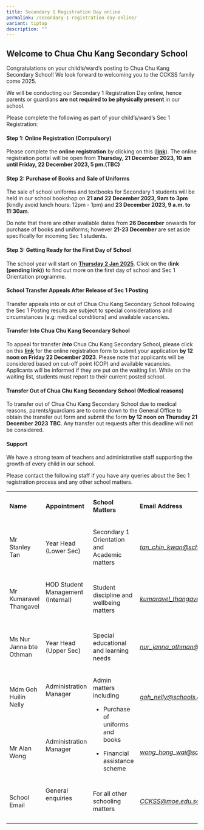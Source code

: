 ```yaml
---
title: Secondary 1 Registration Day online
permalink: /secondary-1-registration-day-online/
variant: tiptap
description: ""
---
```

<h2><strong>Welcome to Chua Chu Kang Secondary School</strong></h2>
<p>Congratulations on your child’s/ward’s posting to Chua Chu Kang Secondary
School! We look forward to welcoming you to the CCKSS family come 2025.</p>
<p></p>
<p>We will be conducting our Secondary 1 Registration Day online, hence parents
or guardians <strong>are not required&nbsp;to be physically present</strong>&nbsp;in
our school.&nbsp;</p>
<p></p>
<p>Please complete the following as part of your child’s/ward’s Sec 1 Registration:</p>
<p></p>
<h4><strong>Step 1: Online Registration&nbsp;(Compulsory)</strong></h4>
<p>Please complete the&nbsp;<strong>online registration</strong>&nbsp;by
clicking on this (<strong><a href="https://go.gov.sg/sec1registration2024" rel="noopener noreferrer nofollow" target="_blank">link</a></strong>).
The online registration portal will be open from&nbsp;<strong>Thursday, 21 December 2023, 10 am until Friday, 22 December 2023, 5 pm.(TBC)</strong>
</p>
<p></p>
<h4><strong>Step 2: Purchase of Books and Sale of Uniforms</strong></h4>
<p>The sale of school uniforms and textbooks for Secondary 1 students will
be held in our school bookshop on <strong>21 and 22 December 2023, 9am to 3pm</strong> (kindly
avoid lunch hours: 12pm - 1pm) and <strong>23 December 2023, 9 a.m. to 11:30am</strong>.</p>
<p>Do note that there are other available dates from <strong>26 December</strong> onwards
for purchase of books and uniforms; however <strong>21-23 December</strong> are
set aside specifically for incoming Sec 1 students.</p>
<p></p>
<h4><strong>Step 3: Getting Ready for the First Day of School&nbsp;</strong></h4>
<p>The school year will start on&nbsp;<strong><u>Thursday 2 Jan 2025</u></strong>.
Click on the (<strong>link (pending link)</strong>) to find out more on
the first day of school and Sec 1 Orientation programme.&nbsp;</p>
<p></p>
<h4><strong>School Transfer Appeals After Release of Sec 1 Posting</strong></h4>
<p>Transfer appeals into or out of Chua Chu Kang Secondary School following
the Sec 1 Posting results are subject to special considerations and circumstances
(e.g: medical conditions) and available vacancies.</p>
<h4><strong>Transfer Into Chua Chu Kang Secondary School</strong></h4>
<p>To appeal for transfer <strong><em>into</em></strong> Chua Chu Kang Secondary
School, please click on this <strong><a href="https://go.gov.sg/sec1transfercckss" rel="noopener noreferrer nofollow" target="_blank">link</a></strong> for
the online registration form to submit your application <strong>by 12 noon on Friday 22 December 2023</strong>.
Please note that applicants will be considered based on cut-off point (COP)
and available vacancies. Applicants will be informed if they are put on
the waiting list. While on the waiting list, students must report to their
current posted school.</p>
<h4><strong>Transfer Out of Chua Chu Kang Secondary School (Medical reasons)</strong></h4>
<p>To transfer out of Chua Chu Kang Secondary School due to medical reasons,
parents/guardians are to come down to the General Office to obtain the
transfer out form and submit the form <strong>by 12 noon on Thursday 21 December 2023</strong>  <strong>TBC</strong>.
Any transfer out requests after this deadline will not be considered.</p>
<h4><strong>Support&nbsp;</strong></h4>
<p>We have a strong team of teachers and administrative staff supporting
the growth of every child in our school.</p>
<p>Please contact the following staff if you have any queries about the Sec
1 registration process and any other school matters.</p>
<p></p>
<table style="minWidth: 100px">
<colgroup>
<col>
<col>
<col>
<col>
</colgroup>
<tbody>
<tr>
<td rowspan="1" colspan="1">
<p><strong>Name</strong>
</p>
</td>
<td rowspan="1" colspan="1">
<p><strong>Appointment</strong>
</p>
</td>
<td rowspan="1" colspan="1">
<p><strong>School Matters</strong>
</p>
</td>
<td rowspan="1" colspan="1">
<p><strong>Email Address</strong>
</p>
</td>
</tr>
<tr>
<td rowspan="1" colspan="1">
<p>Mr Stanley Tan&nbsp;</p>
</td>
<td rowspan="1" colspan="1">
<p>Year Head (Lower Sec)</p>
</td>
<td rowspan="1" colspan="1">
<p>Secondary 1 Orientation and Academic matters</p>
</td>
<td rowspan="1" colspan="1">
<p><em><a href="mailto: tan_chin_kwan@schools.gov.sg" rel="noopener noreferrer nofollow" target="_blank">tan_chin_kwan@schools.gov.sg</a></em>
</p>
</td>
</tr>
<tr>
<td rowspan="1" colspan="1">
<p>Mr Kumaravel Thangavel</p>
</td>
<td rowspan="1" colspan="1">
<p>HOD Student Management (Internal)</p>
<p>&nbsp;</p>
</td>
<td rowspan="1" colspan="1">
<p>Student discipline and wellbeing matters</p>
</td>
<td rowspan="1" colspan="1">
<p><em><a href="mailto: kumaravel_thangavel@schools.gov.sg" rel="noopener noreferrer nofollow" target="_blank">kumaravel_thangavel@schools.gov.sg</a></em>
</p>
</td>
</tr>
<tr>
<td rowspan="1" colspan="1">
<p>Ms Nur Janna bte Othman</p>
</td>
<td rowspan="1" colspan="1">
<p>Year Head (Upper Sec)</p>
</td>
<td rowspan="1" colspan="1">
<p>Special educational and learning needs</p>
</td>
<td rowspan="1" colspan="1">
<p><em><a href="mailto: nur_janna_othman@schools.gov.sg" rel="noopener noreferrer nofollow" target="_blank">nur_janna_othman@schools.gov.sg</a></em>
</p>
</td>
</tr>
<tr>
<td rowspan="1" colspan="1">
<p>Mdm Goh Huilin Nelly&nbsp;</p>
</td>
<td rowspan="1" colspan="1">
<p>Administration Manager&nbsp;</p>
<p>&nbsp;</p>
</td>
<td rowspan="2" colspan="1">
<p>Admin matters including</p>
<ul data-tight="true" class="tight">
<li>
<p>Purchase of uniforms and books&nbsp;</p>
</li>
<li>
<p>Financial assistance scheme</p>
</li>
</ul>
</td>
<td rowspan="1" colspan="1">
<p><em><a href="mailto: goh_nelly@schools.gov.sg" rel="noopener noreferrer nofollow" target="_blank">goh_nelly@schools.gov.sg</a></em>
</p>
</td>
</tr>
<tr>
<td rowspan="1" colspan="1">
<p>Mr Alan Wong</p>
</td>
<td rowspan="1" colspan="1">
<p>Administration Manager&nbsp;</p>
<p>&nbsp;</p>
</td>
<td rowspan="1" colspan="1">
<p><em><a href="mailto: wong_hong_wai@schools.gov.sg" rel="noopener noreferrer nofollow" target="_blank">wong_hong_wai@schools.gov.sg</a></em>
</p>
</td>
</tr>
<tr>
<td rowspan="1" colspan="1">
<p>School Email</p>
</td>
<td rowspan="1" colspan="1">
<p>General enquiries</p>
<p>&nbsp;</p>
</td>
<td rowspan="1" colspan="1">
<p>For all other schooling matters</p>
</td>
<td rowspan="1" colspan="1">
<p><em><a href="mailto: CCKSS@moe.edu.sg" rel="noopener noreferrer nofollow" target="_blank">CCKSS@moe.edu.sg</a></em>
</p>
</td>
</tr>
</tbody>
</table>
<p>&nbsp;</p>